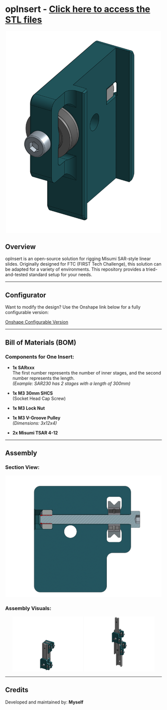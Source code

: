 # opInsert - [Click here to access the STL files](/opInsert/STLs)
<p align="center">
<img src="/opInsert/Images/InsertISO.png" alt="Insert ISO" width="500">
   </p>
   
## Overview

opInsert is an open-source solution for rigging Misumi SAR-style linear slides. Originally designed for FTC (FIRST Tech Challenge), this solution can be adapted for a variety of environments. This repository provides a tried-and-tested standard setup for your needs.

---

## Configurator

Want to modify the design? Use the Onshape link below for a fully configurable version:

[Onshape Configurable Version](https://cad.onshape.com/documents/4f3446e64b18f76af4773a36/w/84d84ca5d4800093934b8589/e/7adfb8c1449541a132fe5a9c)

---

## Bill of Materials (BOM)

### Components for One Insert:
- **1x SARxxx**  
  The first number represents the number of inner stages, and the second number represents the length.  
  *(Example: SAR230 has 2 stages with a length of 300mm)*

- **1x M3 30mm SHCS**  
  (Socket Head Cap Screw)

- **1x M3 Lock Nut**

- **1x M3 V-Groove Pulley**  
  *(Dimensions: 3x12x4)*

- **2x Misumi TSAR 4-12**

---

## Assembly

### Section View:
![Section View](/opInsert/Images/InsertSection.png)

### Assembly Visuals:
<p align="center">
  <img src="/opInsert/Images/InsertAsmb.png" alt="Insert Assembly" width="45%">
  <img src="/opInsert/Images/InsertAsmbExtended.png" alt="Extended Insert Assembly" width="45%">
</p>

---

## Credits

Developed and maintained by: **Myself**

